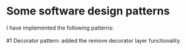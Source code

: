 <h1> Some software design patterns </h1>
<bl>
I have implemented the following patterns:
<br>
<br>
  #1 Decorator pattern: added the remove decorator layer functionality 

